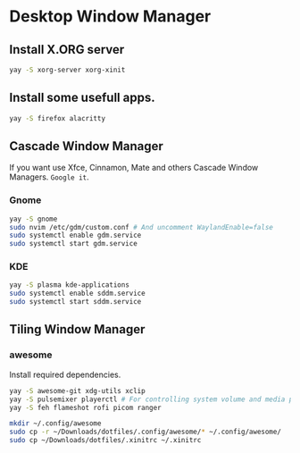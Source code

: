 # Desktop Window Manager

## Install X.ORG server
```bash
yay -S xorg-server xorg-xinit
```

## Install some usefull apps.
```bash
yay -S firefox alacritty
```

## Cascade Window Manager

If you want use Xfce, Cinnamon, Mate and others Cascade Window Managers. `Google it`.

### Gnome
```bash
yay -S gnome
sudo nvim /etc/gdm/custom.conf # And uncomment WaylandEnable=false
sudo systemctl enable gdm.service
sudo systemctl start gdm.service
```

### KDE
```bash
yay -S plasma kde-applications
sudo systemctl enable sddm.service
sudo systemctl start sddm.service
```

## Tiling Window Manager

### awesome
Install required dependencies.
```bash
yay -S awesome-git xdg-utils xclip
yay -S pulsemixer playerctl # For controlling system volume and media player
yay -S feh flameshot rofi picom ranger

mkdir ~/.config/awesome
sudo cp -r ~/Downloads/dotfiles/.config/awesome/* ~/.config/awesome/
sudo cp ~/Downloads/dotfiles/.xinitrc ~/.xinitrc
```

